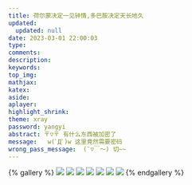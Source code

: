 ```yaml
---
title: 荷尔蒙决定一见钟情,多巴胺决定天长地久
updated:
  updated: null
date: 2023-03-01 22:00:03
type:
comments:
description:
keywords:
top_img:
mathjax:
katex:
aside:
aplayer:
highlight_shrink:
theme: xray
password: yangyi
abstract: 〒▽〒 有什么东西被加密了
message:   w(ﾟДﾟ)w 这里竟然需要密码
wrong_pass_message:  (ˉ▽￣～) 切~~
---
```

{% gallery %}
![](https://obsidian-1306832247.cos.ap-nanjing.myqcloud.com/life/02.jpg)
![](https://obsidian-1306832247.cos.ap-nanjing.myqcloud.com/life/03.jpg)
![](https://obsidian-1306832247.cos.ap-nanjing.myqcloud.com/life/05.jpg)
![](https://obsidian-1306832247.cos.ap-nanjing.myqcloud.com/life/04.jpg)
![](https://obsidian-1306832247.cos.ap-nanjing.myqcloud.com/life/07.jpg)
![](https://obsidian-1306832247.cos.ap-nanjing.myqcloud.com/life/08.jpg)
![](https://obsidian-1306832247.cos.ap-nanjing.myqcloud.com/life/01.jpg)
{% endgallery %}
